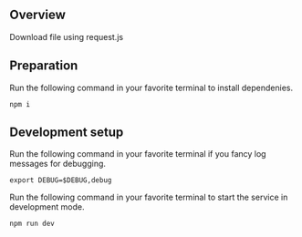 ## Overview
Download file using request.js

## Preparation
Run the following command in your favorite terminal to install dependenies.
```
npm i
```
## Development setup
Run the following command in your favorite terminal if you fancy log messages for debugging.
```
export DEBUG=$DEBUG,debug
```
Run the following command in your favorite terminal to start the service in development mode.
```
npm run dev
```
